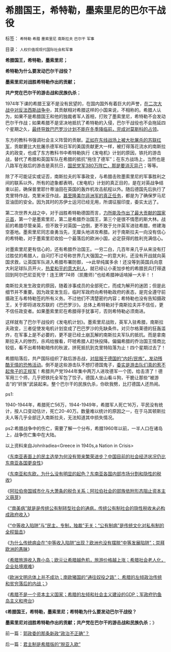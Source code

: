 # 希腊国王，希特勒，墨索里尼的巴尔干战役

标签： `希特勒` `希腊` `墨索里尼` `南斯拉夫` `巴尔干` `军事` 

目录： `人权价值观现代国际社会和军事`

**希腊国王，希特勒，墨索里尼；**

**希特勒为什么要发动巴尔干战役？**

**墨索里尼对战胜希特勒作出的贡献；**

**共产党在巴尔干的游击战和民族仇杀**；



1974年下课的希腊王室不是没有民望的，在国内国外有着巨大的声誉，[在二次大战中对反法西斯战争中](../../../2009/12/12/法西斯德国战争的目的是什么呢？.md)，其贡献相对希腊这样的小国来说，不相称的。希腊人认为，如果不是希腊国王和他的独裁者军人首相，打败了墨索里尼，希特勒不会发动巴尔干作战；如果希腊不是坚决地抵抗了希特勒的入侵，巴尔干战役也不会拖延四个星期之久，[最终导致巴巴罗沙计划不能在冬季降临前，完成对莫斯科的占领](../../../2009/12/5/战争中最困难是作战要素难以预知.md)。

东方的教科书强调社会主义阵营的贡献。[正如在东线战场上被大批屠杀的苏联红军](../../../2009/12/24/短板决定实力，要素替代的战斗力.md)，贡献要比大批屠杀德军和日军的美国贡献更大一样，被打得落花流水的南斯拉夫的政变，也成了东方教科书中希特勒执行《发电机》计划的原因，铁托的游击战，替代了希腊和英国军队在希腊的抵抗“拖住了德军”；在东方战场上，当然也是八路军在敌后的游击是真抗日，[国民党军380万阵亡，那是要消灭异己](../../../2009/12/4/国民党“军”一直没有成型.md)；等等。

除了不可能证实或证否，南斯拉夫的军事政变，与希腊击败墨索里尼的军事胜利之间的联系以外，所有的迹象都表明，《发电机》计划的真正目的，是在对英战争结束以前，确保普里耶什蒂油田在英国的轰炸机攻击航程以外。随后德国先后执行了克里特作战，克里米亚作战，[甚至隆美尔非洲军的真正任务](../../../2009/12/12/德国不需要主动战争，精明的希特勒打了糊涂的帐.md)，都是为了确保罗马尼亚油田的安全。因为其时的苏伊士运河已经无用，所谓征服印度，委实太远了。

第二次世界大战之中，对于战胜希特勒德国而言，[力所能及作出了最大贡献的国家元首](http://darthvad.blog.163.com/blog/static/5339947020106298644478/)，第一个是墨索里尼，第二是希腊乔治国王，第三个是很不情愿的斯大林。战前的希腊尽管亲英，但不致于对英国一边倒，更不致于允许英军进驻希腊，修建海空基地。墨索里尼同志奋勇当先，无厘头地进攻希腊。对于南斯拉夫一向没有信心的希特勒，对于墨索里尼收拾一个最落后的欧洲小国，必定获得的胜利充满信心。

对墨索里尼更有信心的，还有希腊乔治国王。一穷二白，几百年来几乎从来没有打过胜仗的希腊人，自问打不过号称世界几大强国之一的意大利，还没有开战就向英国求救，让英国军队进入希腊布署防御，——>此举纯属多余！还没等到英国兵向意大利足球队员开火，[热爱和平的意大利人](../../../2011/3/13/意大利爱国主义和西班牙佛朗哥.md)，就已经让小麦加步枪的希腊民兵打得退回到阿尔巴尼亚死守！连王牌“74师（凯撒师）”也给希腊神话啃掉一大半！！

南斯拉夫发生政变的原因，随着涉事成员的全部死亡，而成为解开的迷团；但是此细节并不重要。因为政变发生后，临时军政府向希特勒政府的表态，是完全遵守前摄政王与希特勒签的所有义务。不过他们不清楚密约内容；希特勒也没有告知摄政王，关于即将进攻苏联的《巴巴罗沙》。总体上希特勒对于南斯拉夫并不信任，更不信任政变者。如果墨索里尼在希腊得手犹事可，否则希特勒必须南进。

这样就有了巴尔干战役的《发电机计划》。墨索里尼战败，英军入驻希腊，南斯拉夫政变，三者促使发电机计划变成了巴巴罗沙的先缺条件。对贝尔格莱德的狂轰滥炸，在军事上是不必要的，更不是已经土崩瓦解的南斯拉夫军队的抵抗。而是拿南斯拉夫人的惨烈，杀鸡给猴看，吓唬希腊人赶快投降。偏偏希腊的乔治国王情商比较低，看不出希特勒暗传的秋波，拼死抵抗到克里特陷落为止！四个星期过去了！

希腊陷落后，共产国际组织了敌后游击战，[对屈服于德国的“内奸/民族”，发动残酷无情的恐怖活动](http://hi.baidu.com/darthchn/blog/item/0361983e5be5c9e255e72338.html)。倒不是这些游击队不想打德国鬼子，[委实是游击队们真的惹不起鬼子的正规军](../../../2009/6/30/不惜一切代价牺牲全民族利益是卖国！叛国！.md)！希腊共产党1944年集中两万人进攻德军一个团，给击溃了！德军用三个师，几乎把铁托全军包了饺子。德国人坐山看斗狗，干脆让那些“被游击”的“奸族”武装起来。整个巴尔干的民族仇杀，你砍我劈，比打德国人还热闹。

ps1:

1940-1944年，希腊死亡56万，1944-1949年，希腊军人死亡16万，平民没有统计，按人口变动估计，死亡20-40万。数量难以统计的原因之一，在于马其顿斯拉夫人等几乎全部迁入南斯拉夫，无法知道其中损失情况。

ps2:希腊战争中的伤亡，需要了解一个分布，希腊1960年以前，一半人口在诸岛上，战争伤亡集中在大陆。

以上资料来自JohnIradiea<Greece in 1940s,a Nation in
Crisis>



《[东南亚表面上的民主选举为何没有带来繁荣进步？中国目前的社会经济状况仍比东南亚各国更良性](../../../2012/8/26/东南亚表面上的民主选举为何没有带来繁荣富裕？.md)》

《[东南亚和东欧，为什么没有明显的起色？东南亚各国内部市场分割和隐性的税收](../../../2012/8/27/东南亚和东欧“民主”后，为什么没有明显的起色？.md)》

《[阿拉伯帝国城市化与大萧条的税负关系；阿拉伯社会的部族依附形态阻止资本主义萌芽](../../../2012/8/27/阿拉伯帝国的城市化导致的大萧条，社会大衰退！.md)》

《[“南美病”就是是传统公有制转型社会的通病，传统公有制社会的隐性税收未必构成政府收入](../../../2012/8/28/“南美病”是传统公有制社会转型的通病.md)》

《[“中等收入陷阱”与“民主，专制，独裁”无关；“公有制病”是传统文化对私有制的全程狙击](../../../2012/8/28/“中等收入陷阱”与“民主，专制，独裁”无关.md)》

《[为什么传统病会在“中等收入陷阱”出现？欧洲也没有摆脱“中等发展陷阱”；崇拜欧洲的愚昧](../../../2012/8/28/为什么传统社会转型无法避免“中等收入陷阱”？.md)》

《[希腊旅游收入靠小岛；欧元让希腊越危机，旅游价格越上涨；希腊社会老人化，企业处境艰难](../../../2012/8/29/希腊旅游收入靠小岛；.md)》

《[欧洲文明总体上并不成功；南欧猪国的“通往奴役之路”；
希腊的左倾政治传统和贫穷落后的内战；](../../../2012/8/29/欧洲文明总体上不成功.md)》

《[希腊不是一个资本主义国家；希腊的左倾和社会主义建设的GDP；军政府钓鱼岛主义和垮台](../../../2012/8/29/希腊不是资本主义，希腊的钓鱼岛.md)》

《**希腊国王，希特勒，墨索里尼；希特勒为什么要发动巴尔干战役？**

**墨索里尼对战胜希特勒作出的贡献；共产党在巴尔干的游击战和民族仇杀**；》

前一篇：[郭政委的那条新政“政治不正确”？](../../../2012/8/29/郭政委的那条新政“政治不正确”？.md)

后一篇：[君主制是希腊版的“脱亚入欧”](../../../2012/8/30/君主制是希腊版的“脱亚入欧”.md)